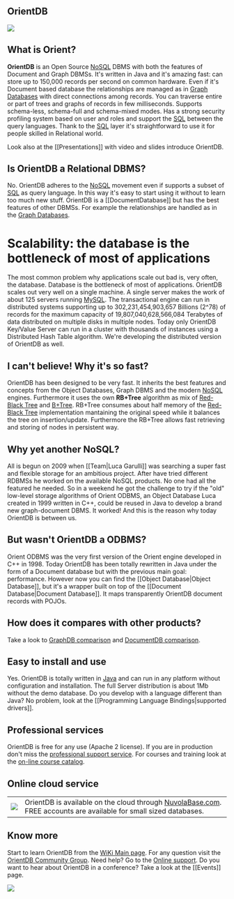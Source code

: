 ## OrientDB

[<img src="http://www.orientdb.org/images/graphed-tutorial-graph_small.png">](http://studio.nuvolabase.com/db/free/demo/GratefulDeadConcerts/studio/?user=reader&passthrough=false&database=/db/free/demo/GratefulDeadConcerts&password=reader)

## What is Orient?

**OrientDB** is an Open Source [NoSQL](http://en.wikipedia.org/wiki/NoSQL) DBMS with both the features of Document and Graph DBMSs. It's written in Java and it's amazing fast: can store up to 150,000 records per second on common hardware. Even if it's Document based database the relationships are managed as in [Graph Databases](http://en.wikipedia.org/wiki/Graph_database) with direct connections among records. You can traverse entire or part of trees and graphs of records in few milliseconds. Supports schema-less, schema-full and schema-mixed modes. Has a strong security profiling system based on user and roles and support the [SQL](SQLQuery) between the query languages. Thank to the [SQL](SQLQuery) layer it's straightforward to use it for people skilled in Relational world.

Look also at the [[Presentations]] with video and slides introduce OrientDB.

## Is OrientDB a Relational DBMS?

No. OrientDB adheres to the [NoSQL](http://en.wikipedia.org/wiki/NoSQL) movement even if supports a subset of [SQL](SQLQuery) as query language. In this way it's easy to start using it without to learn too much new stuff. OrientDB is a [[DocumentDatabase]] but has the best features of other DBMSs. For example the relationships are handled as in the [Graph Databases](http://en.wikipedia.org/wiki/Graph_database).

# Scalability: the database is the bottleneck of most of applications

The most common problem why applications scale out bad is, very often, the database. Database is the bottleneck of most of applications. OrientDB scales out very well on a single machine. A single server makes the work of about 125 servers running [MySQL](http://en.wikipedia.org/wiki/Mysql). The transactional engine can run in distributed systems supporting up to 302,231,454,903,657 Billions (2^78) of records for the maximum capacity of 19,807,040,628,566,084 Terabytes of data distributed on multiple disks in multiple nodes. Today only OrientDB Key/Value Server can run in a cluster with thousands of instances using a Distributed Hash Table algorithm. We're developing the distributed version of OrientDB as well.

## I can't believe! Why it's so fast?

OrientDB has been designed to be very fast. It inherits the best features and concepts from the Object Databases, Graph DBMS and the modern [NoSQL](http://en.wikipedia.org/wiki/NoSQL) engines. Furthermore it uses the own **RB+Tree** algorithm as mix of [Red-Black Tree](http://en.wikipedia.org/wiki/Red-black_tree) and [B+Tree](http://en.wikipedia.org/wiki/B%2Btree). RB+Tree consumes about half memory of the [Red-Black Tree](http://en.wikipedia.org/wiki/Red-black_tree) implementation mantaining the original speed while it balances the tree on insertion/update. Furthermore the RB+Tree allows fast retrieving and storing of nodes in persistent way.

## Why yet another NoSQL?

All is begun on 2009 when [[Team|Luca Garulli]] was searching a super fast and flexible storage for an ambitious project. After have tried different RDBMSs he worked on the available NoSQL products. No one had all the featured he needed. So in a weekend he got the challenge to try if the "old" low-level storage algorithms of Orient ODBMS, an Object Database Luca created in 1999 written in C++, could be reused in Java to develop a brand new graph-document DBMS. It worked! And this is the reason why today OrientDB is between us.

## But wasn't OrientDB a ODBMS?

Orient ODBMS was the very first version of the Orient engine developed in C++ in 1998. Today OrientDB has been totally rewritten in Java under the form of a Document database but with the previous main goal: performance. However now you can find the [[Object Database|Object Database]], but it's a wrapper built on top of the [[Document Database|Document Database]]. It maps transparently OrientDB document records with POJOs.

## How does it compares with other products?

Take a look to [GraphDB comparison](GraphDBComparison) and [DocumentDB comparison](DocumentDBComparison).

## Easy to install and use

Yes. OrientDB is totally written in [Java](http://en.wikipedia.org/wiki/Java_%28programming_language%29) and can run in any platform without configuration and installation. The full Server distribution is about 1Mb without the demo database. Do you develop with a language different than Java? No problem, look at the [[Programming Language Bindings|supported drivers]].

## Professional services

OrientDB is free for any use (Apache 2 license). If you are in production don't miss the [professional support service](http://www.nuvolabase.com/site/professional.html). For courses and training look at the [on-line course catalog](http://www.nuvolabase.com/site/training.html).

## Online cloud service

<table>
  <tr><td><a href="http://www.nuvolabase.com"><img src="http://www.nuvolabase.com/site/images/nuvola_small.png"></a>
  </td><td>OrientDB is available on the cloud through <a href="http://www.nuvolabase.com">NuvolaBase.com</a>. FREE accounts are available for small sized databases.</td></tr>
</table>

## Know more

Start to learn OrientDB from the [WiKi Main page](https://github.com/nuvolabase/orientdb/wiki). For any question visit the [OrientDB Community Group](http://www.orientdb.org/community-group.htm). Need help? Go to the [Online support](http://chat.stackoverflow.com/rooms/6625/orientdb). Do you want to hear about OrientDB in a conference? Take a look at the [[Events]] page.

[![](http://mac.softpedia.com/base_img/softpedia_free_award_f.gif)](http://mac.softpedia.com/get/Developer-Tools/Orient.shtml)
